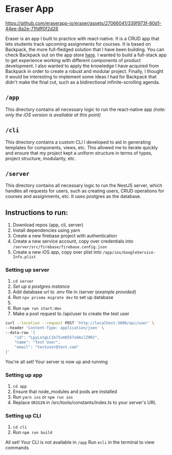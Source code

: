 # Eraser App



https://github.com/eraserapp-io/eraser/assets/27066041/339f973f-80d1-44ee-8a2e-71fdff0f2d26



Eraser is an app I built to practice with react-native. It is a CRUD app that lets students track upcoming assignments for courses. It is based on Backpack, the more full-fledged solution that I have been building. You can check Backpack out on the app store [here](https://apps.apple.com/us/app/homework-tracker-by-backpack/id1482207446). I wanted to build a full-stack app to get experience working with different components of product development. I also wanted to apply the knowledge I have acquired from Backpack in order to create a robust and modular project. Finally, I thought it would be interesting to implement some ideas I had for Backpack that didn't make the final cut, such as a bidirectional infinite-scrolling agenda.
## `/app`
This directory contains all necessary logic to run the react-native app _(note: only the iOS version is available at this point)_

## `/cli`
This directory contains a custom CLI I developed to aid in generating templates for components, views, etc. This allowed me to iterate quickly and ensure that my project kept a uniform structure in terms of types, project structure, modularity, etc.

## `/server`
This directory contains all necessary logic to run the NestJS server, which handles all requests for users, such as creating users, CRUD operations for courses and assignments, etc. It uses postgres as the database.

## Instructions to run:

1. Download repos (app, cli, server)
2. Install dependencies using yarn
3. Create a new firebase project with authentication
4. Create a new service account, copy over credentials into `/server/src/firebase/firebase.config.json`
5. Create a new iOS app, copy over plist into `/app/ios/GoogleService-Info.plist`

### Setting up server
1. `cd server`
2. _Set up a postgres instance_
3. Add database url to .env file in /server (_example provided_)
4. Run `npx prisma migrate dev` to set up database
5. 
6. Run `npm run start:dev`
7. Make a post request to /api/user to create the test user
```bash
curl --location --request POST 'http://localhost:3000/api/user' \
--header 'Content-Type: application/json' \
--data-raw '{
    "id": "LpyLsngLC1b7IumK557o6AslZ9R2",
    "name": "Test User",
    "email": "testuser@test.com"
}'
```
You're all set! Your server is now up and running

### Setting up app
1. `cd app`
2. Ensure that node_modules and pods are installed
3. Run `yarn ios` or `npm run ios`
4. Replace `ORIGIN` in /src/tools/constants/index.ts to your server's URL

### Setting up CLI
1. `cd cli`
2. Run `npm run build`

All set! Your CLI is not available in `/app`
Run `ecli` in the terminal to view commands
